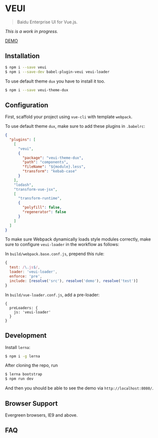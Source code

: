 # VEUI

> Baidu Enterprise UI for Vue.js.

*This is a work in progress.*

[DEMO](https://ecomfe.github.io/veui/components)

## Installation

```sh
$ npm i --save veui
$ npm i --save-dev babel-plugin-veui veui-loader
```

To use default theme `dux` you have to install it too.

```sh
$ npm i --save veui-theme-dux
```

## Configuration

First, scaffold your project using `vue-cli` with template `webpack`.

To use default theme `dux`, make sure to add these plugins in `.babelrc`:

```json
{
  "plugins": [
    [
      "veui",
      {
        "package": "veui-theme-dux",
        "path": "components",
        "fileName": "${module}.less",
        "transform": "kebab-case"
      }
    ],
    "lodash",
    "transform-vue-jsx",
    [
      "transform-runtime",
      {
        "polyfill": false,
        "regenerator": false
      }
    ]
  ]
}
```

To make sure Webpack dynamically loads style modules correctly, make sure to configure `veui-loader` in the workflow as follows:

In `build/webpack.base.conf.js`, prepend this rule:

```js
{
  test: /\.js$/,
  loader: 'veui-loader',
  enforce: 'pre',
  include: [resolve('src'), resolve('demo'), resolve('test')]
}
```

In `build/vue-loader.conf.js`, add a pre-loader:

```
{
  preLoaders: {
    js: 'veui-loader'
  }
}
```

## Development

Install `lerna`:

```sh
$ npm i -g lerna
```

After cloning the repo, run

```sh
$ lerna bootstrap
$ npm run dev
```

And then you should be able to see the demo via `http://localhost:8080/`.

## Browser Support

Evergreen browsers, IE9 and above.

## FAQ
